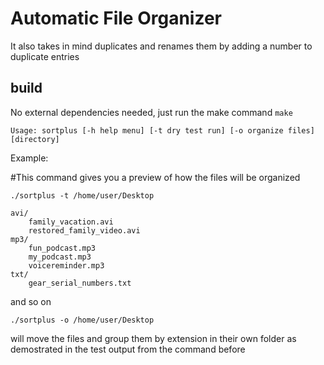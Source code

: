 # Automatic File Organizer
It also takes in mind duplicates and renames them by adding a number to duplicate entries

## build
No external dependencies needed, just run the make command
`make`

`Usage: sortplus [-h help menu] [-t dry test run] [-o organize files] [directory]`

Example:

#This command gives you a preview of how the files will be organized

`./sortplus -t /home/user/Desktop`

```
avi/
    family_vacation.avi
    restored_family_video.avi
mp3/
    fun_podcast.mp3
    my_podcast.mp3
    voicereminder.mp3
txt/
    gear_serial_numbers.txt
````

and so on

`./sortplus -o /home/user/Desktop`

will move the files and group them by extension in their own folder as demostrated in the test output from the command before
